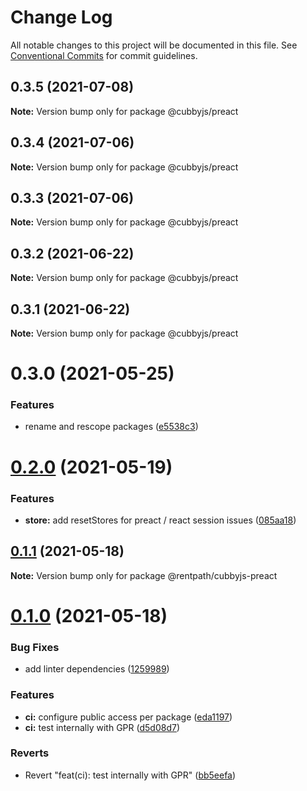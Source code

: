 # Change Log

All notable changes to this project will be documented in this file.
See [Conventional Commits](https://conventionalcommits.org) for commit guidelines.

## 0.3.5 (2021-07-08)

**Note:** Version bump only for package @cubbyjs/preact





## 0.3.4 (2021-07-06)

**Note:** Version bump only for package @cubbyjs/preact





## 0.3.3 (2021-07-06)

**Note:** Version bump only for package @cubbyjs/preact





## 0.3.2 (2021-06-22)

**Note:** Version bump only for package @cubbyjs/preact





## 0.3.1 (2021-06-22)

**Note:** Version bump only for package @cubbyjs/preact





# 0.3.0 (2021-05-25)


### Features

* rename and rescope packages ([e5538c3](https://github.com/rentpath/cubby/commit/e5538c399324cac65c2a5c1d798de6f93271c571))





# [0.2.0](https://github.com/rentpath/cubbyjs/compare/@rentpath/cubbyjs-preact@0.1.1...@rentpath/cubbyjs-preact@0.2.0) (2021-05-19)


### Features

* **store:** add resetStores for preact / react session issues ([085aa18](https://github.com/rentpath/cubbyjs/commit/085aa180a6641f1bb7b3b2a8f21bfb8bdede2d75))





## [0.1.1](https://github.com/rentpath/cubbyjs/compare/@rentpath/cubbyjs-preact@0.1.0...@rentpath/cubbyjs-preact@0.1.1) (2021-05-18)

**Note:** Version bump only for package @rentpath/cubbyjs-preact





# [0.1.0](https://github.com/rentpath/cubbyjs/compare/@rentpath/cubbyjs-preact@0.0.0...@rentpath/cubbyjs-preact@0.1.0) (2021-05-18)


### Bug Fixes

* add linter dependencies ([1259989](https://github.com/rentpath/cubbyjs/commit/1259989f926c5a7358e538d60dbd50de289edc8b))


### Features

* **ci:** configure public access per package ([eda1197](https://github.com/rentpath/cubbyjs/commit/eda119712d895ec46e1e4cc97e4ae47d5d952e91))
* **ci:** test internally with GPR ([d5d08d7](https://github.com/rentpath/cubbyjs/commit/d5d08d7383c55bcd54df88c75492cacd17752d71))


### Reverts

* Revert "feat(ci): test internally with GPR" ([bb5eefa](https://github.com/rentpath/cubbyjs/commit/bb5eefa6b4a21c3d1f11a437d64ebcbabce845fc))
